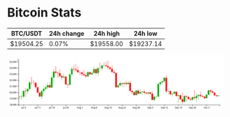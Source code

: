 # Bitcoin Stats

BTC/USDT|24h change|24h high|24h low|
|---|---|---|---|
|$19504.25|0.07%|$19558.00|$19237.14|

<img src="./chart.svg">
